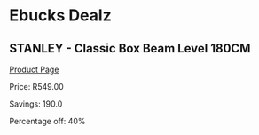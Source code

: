 
# Ebucks Dealz
## STANLEY - Classic Box Beam Level 180CM
[Product Page](https://www.ebucks.com/web/shop/productSelected.do?prodId=1070092547&catId=1158501102)

Price: R549.00

Savings: 190.0

Percentage off: 40%
	